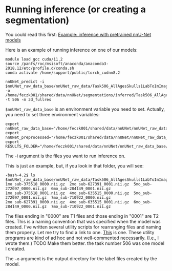# Running inference (or creating a segmentation)

You could read this first: [Example: inference with pretrained nnU-Net models](https://github.com/MIC-DKFZ/nnUNet/blob/master/documentation/inference_example_Prostate.md)

Here is an example of running inference on one of our models:

    module load gcc cuda/11.2
    source /panfs/roc/msisoft/anaconda/anaconda3-2018.12/etc/profile.d/conda.sh
    conda activate /home/support/public/torch_cudnn8.2

    nnUNet_predict -i $nnUNet_raw_data_base/nnUNet_raw_data/Task506_AllAgesSkulls1LabToImImage/imagesTs/ -o /home/feczk001/shared/data/nnUNet/segmentations/inferred/Task506_AllAgesSkulls1LabToImImage/ -t 506 -m 3d_fullres

`$nnUNet_raw_data_base` is an environment variable you need to set.  Actually, you need to set three environment variables:

    export nnUNet_raw_data_base="/home/feczk001/shared/data/nnUNet/nnUNet_raw_data_base/"
    export nnUNet_preprocessed="/home/feczk001/shared/data/nnUNet/nnUNet_raw_data_base/nnUNet_preprocessed"
    export RESULTS_FOLDER="/home/feczk001/shared/data/nnUNet/nnUNet_raw_data_base/nnUNet_trained_models"

The -i argument is the files you want to run inference on.

This is just an example, but, if you look in that folder, you will see:

    -bash-4.2$ ls $nnUNet_raw_data_base/nnUNet_raw_data/Task506_AllAgesSkulls1LabToImImage/imagesTs/
    1mo_sub-375518_0000.nii.gz  2mo_sub-627391_0001.nii.gz  5mo_sub-272097_0000.nii.gz  6mo_sub-284149_0001.nii.gz
    1mo_sub-375518_0001.nii.gz  4mo_sub-635515_0000.nii.gz  5mo_sub-272097_0001.nii.gz  7mo_sub-710922_0000.nii.gz
    2mo_sub-627391_0000.nii.gz  4mo_sub-635515_0001.nii.gz  6mo_sub-284149_0000.nii.gz  7mo_sub-710922_0001.nii.gz

The files ending in "0000" are T1 files and those ending in "0001" are T2 files.
This is a naming convention that was specified when the model was created.
 I've written several utility scripts for rearranging files and naming them properly.  Let me try to find a link to one.
[This](https://github.com/DCAN-Labs/dcan-nn-unet/blob/main/nnunet/dataset_conversion/move_baby_files_around.py) is one.
These utility programs are kind of ad hoc and not well-commented necessarily.  (I.e., I wrote them.)
TODO Make them better.  the task number 506 was one model I created.



The `-o` argument is the output directory for the label files created by the model.